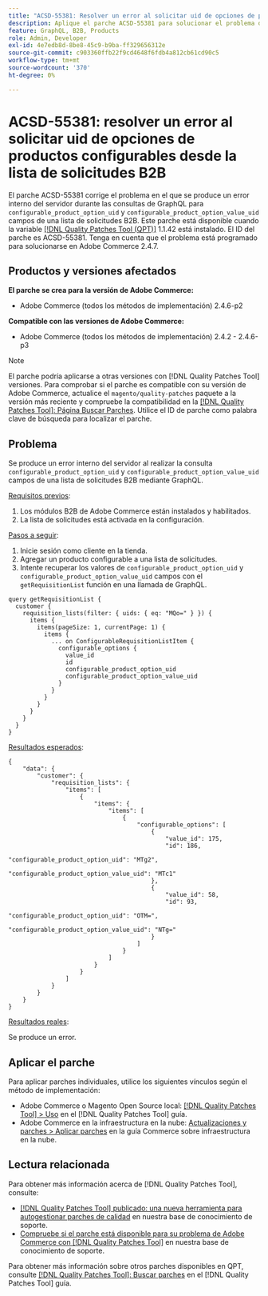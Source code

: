 ```yaml
---
title: "ACSD-55381: Resolver un error al solicitar uid de opciones de productos configurables desde la lista de solicitudes B2B"
description: Aplique el parche ACSD-55381 para solucionar el problema de Adobe Commerce en el que se produce un error interno del servidor durante las consultas de GraphQL para los campos configurable_product_option_uid y configurable_product_option_value_uid de una lista de solicitudes B2B.
feature: GraphQL, B2B, Products
role: Admin, Developer
exl-id: 4e7edb8d-8be8-45c9-b9ba-ff329656312e
source-git-commit: c903360ffb22f9cd4648f6fdb4a812cb61cd90c5
workflow-type: tm+mt
source-wordcount: '370'
ht-degree: 0%

---
```


# ACSD-55381: resolver un error al solicitar uid de opciones de productos configurables desde la lista de solicitudes B2B

El parche ACSD-55381 corrige el problema en el que se produce un error interno del servidor durante las consultas de GraphQL para `configurable_product_option_uid` y `configurable_product_option_value_uid` campos de una lista de solicitudes B2B. Este parche está disponible cuando la variable [[!DNL Quality Patches Tool (QPT)]](/help/announcements/adobe-commerce-announcements/magento-quality-patches-released-new-tool-to-self-serve-quality-patches.md) 1.1.42 está instalado. El ID del parche es ACSD-55381. Tenga en cuenta que el problema está programado para solucionarse en Adobe Commerce 2.4.7.

## Productos y versiones afectados

**El parche se crea para la versión de Adobe Commerce:**

* Adobe Commerce (todos los métodos de implementación) 2.4.6-p2

**Compatible con las versiones de Adobe Commerce:**

* Adobe Commerce (todos los métodos de implementación) 2.4.2 - 2.4.6-p3

>[!NOTE]
>
>El parche podría aplicarse a otras versiones con [!DNL Quality Patches Tool] versiones. Para comprobar si el parche es compatible con su versión de Adobe Commerce, actualice el `magento/quality-patches` paquete a la versión más reciente y compruebe la compatibilidad en la [[!DNL Quality Patches Tool]: Página Buscar Parches](https://experienceleague.adobe.com/tools/commerce-quality-patches/index.html). Utilice el ID de parche como palabra clave de búsqueda para localizar el parche.

## Problema

Se produce un error interno del servidor al realizar la consulta `configurable_product_option_uid` y `configurable_product_option_value_uid` campos de una lista de solicitudes B2B mediante GraphQL.

<u>Requisitos previos</u>:

1. Los módulos B2B de Adobe Commerce están instalados y habilitados.
1. La lista de solicitudes está activada en la configuración.

<u>Pasos a seguir</u>:

1. Inicie sesión como cliente en la tienda.
1. Agregar un producto configurable a una lista de solicitudes.
1. Intente recuperar los valores de `configurable_product_option_uid` y `configurable_product_option_value_uid` campos con el `getRequisitionList` función en una llamada de GraphQL.

```
query getRequisitionList {
  customer {
    requisition_lists(filter: { uids: { eq: "MQo=" } }) {
      items {
        items(pageSize: 1, currentPage: 1) {
          items {
            ... on ConfigurableRequisitionListItem {
              configurable_options {
                value_id
                id
                configurable_product_option_uid
                configurable_product_option_value_uid
              }
            }
          }
        }
      }
    }
  }
}
```

<u>Resultados esperados</u>:

```
{
    "data": {
        "customer": {
            "requisition_lists": {
                "items": [
                    {
                        "items": {
                            "items": [
                                {
                                    "configurable_options": [
                                        {
                                            "value_id": 175,
                                            "id": 186,
                                            "configurable_product_option_uid": "MTg2",
                                            "configurable_product_option_value_uid": "MTc1"
                                        },
                                        {
                                            "value_id": 58,
                                            "id": 93,
                                            "configurable_product_option_uid": "OTM=",
                                            "configurable_product_option_value_uid": "NTg="
                                        }
                                    ]
                                }
                            ]
                        }
                    }
                ]
            }
        }
    }
}
```

<u>Resultados reales</u>:

Se produce un error.

## Aplicar el parche

Para aplicar parches individuales, utilice los siguientes vínculos según el método de implementación:

* Adobe Commerce o Magento Open Source local: [[!DNL Quality Patches Tool] > Uso](https://experienceleague.adobe.com/docs/commerce-operations/tools/quality-patches-tool/usage.html) en el [!DNL Quality Patches Tool] guía.
* Adobe Commerce en la infraestructura en la nube: [Actualizaciones y parches > Aplicar parches](https://experienceleague.adobe.com/docs/commerce-cloud-service/user-guide/develop/upgrade/apply-patches.html) en la guía Commerce sobre infraestructura en la nube.

## Lectura relacionada

Para obtener más información acerca de [!DNL Quality Patches Tool], consulte:

* [[!DNL Quality Patches Tool] publicado: una nueva herramienta para autogestionar parches de calidad](/help/announcements/adobe-commerce-announcements/magento-quality-patches-released-new-tool-to-self-serve-quality-patches.md) en nuestra base de conocimiento de soporte.
* [Compruebe si el parche está disponible para su problema de Adobe Commerce con [!DNL Quality Patches Tool]](/help/support-tools/patches-available-in-qpt-tool/check-patch-for-magento-issue-with-magento-quality-patches.md) en nuestra base de conocimiento de soporte.

Para obtener más información sobre otros parches disponibles en QPT, consulte [[!DNL Quality Patches Tool]: Buscar parches](https://experienceleague.adobe.com/tools/commerce-quality-patches/index.html) en el [!DNL Quality Patches Tool] guía.
